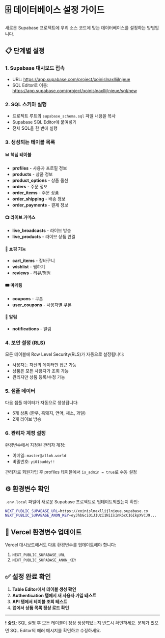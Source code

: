# 🗄️ 데이터베이스 설정 가이드

새로운 Supabase 프로젝트에 우리 소스 코드에 맞는 데이터베이스를 설정하는 방법입니다.

## 📋 단계별 설정

### 1. Supabase 대시보드 접속
- URL: https://app.supabase.com/project/xoinislnaxllijlnjeue
- SQL Editor로 이동: https://app.supabase.com/project/xoinislnaxllijlnjeue/sql/new

### 2. SQL 스키마 실행
- 프로젝트 루트의 `supabase_schema.sql` 파일 내용을 복사
- Supabase SQL Editor에 붙여넣기
- 전체 SQL을 한 번에 실행

### 3. 생성되는 테이블 목록

#### 📊 핵심 테이블
- **profiles** - 사용자 프로필 정보
- **products** - 상품 정보
- **product_options** - 상품 옵션
- **orders** - 주문 정보
- **order_items** - 주문 상품
- **order_shipping** - 배송 정보
- **order_payments** - 결제 정보

#### 📺 라이브 커머스
- **live_broadcasts** - 라이브 방송
- **live_products** - 라이브 상품 연결

#### 🛒 쇼핑 기능
- **cart_items** - 장바구니
- **wishlist** - 찜하기
- **reviews** - 리뷰/평점

#### 🎟️ 마케팅
- **coupons** - 쿠폰
- **user_coupons** - 사용자별 쿠폰

#### 🔔 알림
- **notifications** - 알림

### 4. 보안 설정 (RLS)
모든 테이블에 Row Level Security(RLS)가 자동으로 설정됩니다:
- 사용자는 자신의 데이터만 접근 가능
- 상품은 모든 사용자가 조회 가능
- 관리자만 상품 등록/수정 가능

### 5. 샘플 데이터
다음 샘플 데이터가 자동으로 생성됩니다:
- 5개 상품 (한우, 흑돼지, 연어, 채소, 과일)
- 2개 라이브 방송

### 6. 관리자 계정 설정
환경변수에서 지정된 관리자 계정:
- 이메일: `master@allok.world`
- 비밀번호: `yi01buddy!!`

관리자로 회원가입 후 profiles 테이블에서 `is_admin = true`로 수동 설정

## ⚙️ 환경변수 확인

`.env.local` 파일이 새로운 Supabase 프로젝트로 업데이트되었는지 확인:

```bash
NEXT_PUBLIC_SUPABASE_URL=https://xoinislnaxllijlnjeue.supabase.co
NEXT_PUBLIC_SUPABASE_ANON_KEY=eyJhbGciOiJIUzI1NiIsInR5cCI6IkpXVCJ9...
```

## 🚀 Vercel 환경변수 업데이트

Vercel 대시보드에서도 다음 환경변수를 업데이트해야 합니다:
1. `NEXT_PUBLIC_SUPABASE_URL`
2. `NEXT_PUBLIC_SUPABASE_ANON_KEY`

## ✅ 설정 완료 확인

1. **Table Editor에서 테이블 생성 확인**
2. **Authentication 탭에서 새 사용자 가입 테스트**
3. **API 탭에서 테이블 조회 테스트**
4. **앱에서 상품 목록 정상 로드 확인**

---

❗ **중요**: SQL 실행 후 모든 테이블이 정상 생성되었는지 반드시 확인하세요.
문제가 있으면 SQL Editor의 에러 메시지를 확인하고 수정하세요.